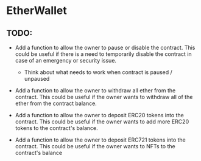 # EtherWallet

## TODO:

- Add a function to allow the owner to pause or disable the contract. This could be useful if there is a need to temporarily disable the contract in case of an emergency or security issue.

  - Think about what needs to work when contract is paused / unpaused

- Add a function to allow the owner to withdraw all ether from the contract. This could be useful if the owner wants to withdraw all of the ether from the contract balance.

- Add a function to allow the owner to deposit ERC20 tokens into the contract. This could be useful if the owner wants to add more ERC20 tokens to the contract's balance.

- Add a function to allow the owner to deposit ERC721 tokens into the contract. This could be useful if the owner wants to NFTs to the contract's balance
